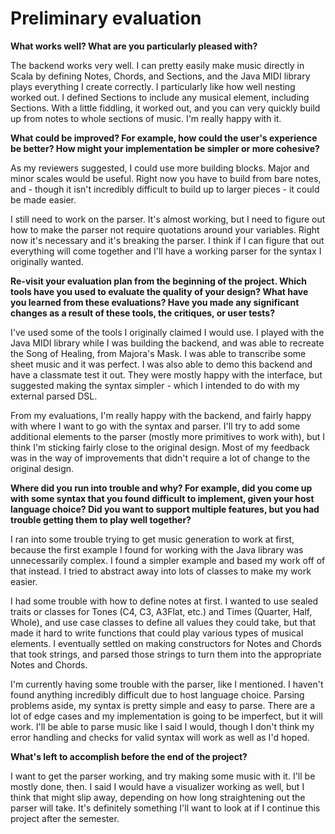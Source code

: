 # Preliminary evaluation
**What works well? What are you particularly pleased with?**

The backend works very well.  I can pretty easily make music directly in Scala
by defining Notes, Chords, and Sections, and the Java MIDI library plays
everything I create correctly.  I particularly like how well nesting worked out.
I defined Sections to include any musical element, including Sections.  With a
little fiddling, it worked out, and you can very quickly build up from notes to
whole sections of music.  I'm really happy with it.


**What could be improved? For example, how could the user's experience be
better? How might your implementation be simpler or more cohesive?**

As my reviewers suggested, I could use more building blocks.  Major and minor
scales would be useful.  Right now you have to build from bare notes, and -
though it isn't incredibly difficult to build up to larger pieces - it could be
made easier.

I still need to work on the parser.  It's almost working, but I need to figure
out how to make the parser not require quotations around your variables.  Right
now it's necessary and it's breaking the parser.  I think if I can figure that
out everything will come together and I'll have a working parser for the syntax
I originally wanted.


**Re-visit your evaluation plan from the beginning of the project. Which tools
have you used to evaluate the quality of your design? What have you learned from
these evaluations? Have you made any significant changes as a result of these
tools, the critiques, or user tests?**

I've used some of the tools I originally claimed I would use.  I played with the
Java MIDI library while I was building the backend, and was able to recreate the
Song of Healing, from Majora's Mask.  I was able to transcribe some sheet music
and it was perfect.  I was also able to demo this backend and have a classmate
test it out.  They were mostly happy with the interface, but suggested making
the syntax simpler - which I intended to do with my external parsed DSL.

From my evaluations, I'm really happy with the backend, and fairly happy with
where I want to go with the syntax and parser.  I'll try to add some additional
elements to the parser (mostly more primitives to work with), but I think I'm
sticking fairly close to the original design.  Most of my feedback was in the
way of improvements that didn't require a lot of change to the original design.


**Where did you run into trouble and why? For example, did you come up with some
syntax that you found difficult to implement, given your host language choice?
Did you want to support multiple features, but you had trouble getting them to
play well together?**

I ran into some trouble trying to get music generation to work at first, because
the first example I found for working with the Java library was unnecessarily
complex.  I found a simpler example and based my work off of that instead.  I
tried to abstract away into lots of classes to make my work easier.

I had some trouble with how to define notes at first.  I wanted to use sealed
traits or classes for Tones (C4, C3, A3Flat, etc.) and Times (Quarter, Half,
Whole), and use case classes to define all values they could take, but that made
it hard to write functions that could play various types of musical elements.  I
eventually settled on making constructors for Notes and Chords that took
strings, and parsed those strings to turn them into the appropriate Notes and
Chords.

I'm currently having some trouble with the parser, like I mentioned.  I haven't
found anything incredibly difficult due to host language choice.  Parsing
problems aside, my syntax is pretty simple and easy to parse.  There are a lot
of edge cases and my implementation is going to be imperfect, but it will work.
I'll be able to parse music like I said I would, though I don't think my error
handling and checks for valid syntax will work as well as I'd hoped.


**What's left to accomplish before the end of the project?**

I want to get the parser working, and try making some music with it.  I'll be
mostly done, then.  I said I would have a visualizer working as well, but I
think that might slip away, depending on how long straightening out the parser
will take.  It's definitely something I'll want to look at if I continue this
project after the semester.
